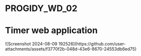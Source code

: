 # PROGIDY_WD_02
<h1>Timer web application</h1>
![Screenshot 2024-08-09 192526](https://github.com/user-attachments/assets/f3770f2b-048d-43e6-8670-24553db6ed75)
